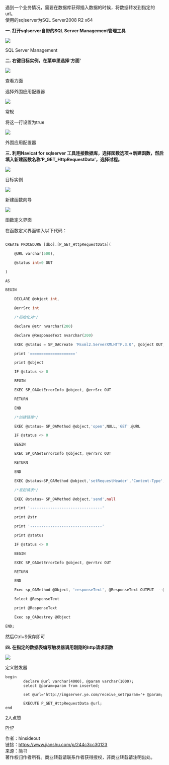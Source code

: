 遇到一个业务情况，需要在数据库获得插入数据的时候，将数据转发到指定的url。  
使用的sqlserver为SQL Server2008 R2 x64

**一. 打开sqlserver自带的SQL Server Management管理工具**

![](vx_images/294831312230506.webp)

SQL Server Management

**二. 右键目标实例，在菜单里选择‘方面’**

![](vx_images/291571312230367.webp)

查看方面

选择外围应用配置器

![](vx_images/282431312234116.webp)

常规

将这一行设置为true

![](vx_images/273111312244818.webp)

外围应用配置器

**三. 利用Navicat for sqlserver 工具连接数据库，选择函数选项->新建函数，然后填入新建函数名称‘P\_GET\_HttpRequestData’，选择过程。**

![](vx_images/265011312262605.webp)

目标实例

![](vx_images/260731312235650.webp)

新建函数向导

![](vx_images/253541312235041.webp)

函数定义界面

在函数定义界面输入以下代码：

```dart

CREATE PROCEDURE [dbo].[P_GET_HttpRequestData](

    @URL varchar(500),

    @status int=0 OUT

)

AS

BEGIN

    DECLARE @object int,

    @errSrc int

    /*初始化对*/

    declare @str nvarchar(200)

    declare @ResponseText nvarchar(200)

    EXEC @status = SP_OACreate 'Msxml2.ServerXMLHTTP.3.0', @object OUT;

    print '===================='

    print @object

    IF @status <> 0

    BEGIN

    EXEC SP_OAGetErrorInfo @object, @errSrc OUT

    RETURN

    END

    /*创建链接*/

    EXEC @status= SP_OAMethod @object,'open',NULL,'GET',@URL

    IF @status <> 0

    BEGIN

    EXEC SP_OAGetErrorInfo @object, @errSrc OUT

    RETURN

    END

    EXEC @status=SP_OAMethod @object,'setRequestHeader','Content-Type','application/x-www-form-urlencoded'

    /*发起请求*/

    EXEC @status= SP_OAMethod @object,'send',null

    print '--------------------------------'

    print @str

    print '--------------------------------'

    print @status

    IF @status <> 0

    BEGIN

    EXEC SP_OAGetErrorInfo @object, @errSrc OUT

    RETURN

    END

    Exec sp_OAMethod @Object, 'responseText', @ResponseText OUTPUT  --@ResponseText为http返回的内容

    Select @ResponseText   

    print @ResponseText

    Exec sp_OADestroy @Object

END;

```

然后Ctrl+S保存即可

**四. 在指定的数据表编写触发器调用刚刚的http请求函数**

![](vx_images/246031312242156.webp)

定义触发器

```tsx
begin
        declare @url varchar(4000), @param varchar(1000);
        select @param=param from inserted;
        
        set @url='http://imgserver.ye.com/receive_set?param='+ @param;
        
        EXECUTE P_GET_HttpRequestData @url;
end
```

2人点赞

[PHP](/nb/50528266)

  
  
作者：hinsideout  
链接：https://www.jianshu.com/p/244c3cc30123  
来源：简书  
著作权归作者所有。商业转载请联系作者获得授权，非商业转载请注明出处。
